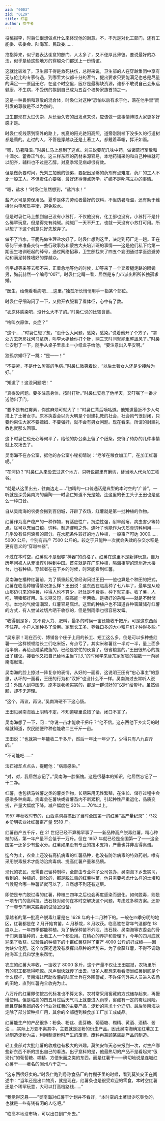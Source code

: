 ```yaml
---
aid: "0003"
zid: "0129"
title: 红薯
author: 吹牛者
---
```


投桃报李，时袅仁很想做点什么来体现他的谢意。不，不光是对化工部门，还有工能委、农委会、陆海军、民政委……

掐指算来，似乎要表达谢意的部门、人太多了，又不便厚此薄彼。要说最好的办法，似乎是给这些地方的穿越众们都送上一份情谊。

这就比较难了。卫生部干得是救死扶伤，总得来说，卫生部的人在穿越集团中享有无与伦比的专家待遇，到哪里大伙都十分的客气，提出要求只要能满足也总是尽量的满足——原因无它，在这个时空里，医疗是最稀缺资源，谁都不敢说自己会永远健康，不生病，不受伤的挨到自己成为五百个权势家族首领之一。

这是一种畏惧和尊敬的混合体，时袅仁对这种“恐怕以后有求于他，落在他手里”而引发的尊敬是不以为然的。

卫生部现在太过优崇，从长治久安的出发点来说，应该做一些事情博取大家更多好感才是。

时袅仁视线落到窗外的路上，初夏的阳光艳阳高照，道旁刚刚植下没多久的行道树都是蔫的。走过的人，不管是穿越众还是土著工人，都戴着草帽，挥汗如雨。

“嗯，防暑降温。”时袅仁马上想到了这点。刘三说要配几味中药，做诸葛行军散和十滴水、藿香正气水。这三样东西的药材来源容易，本地药铺采购和自己种植就可以配齐，辅料也不过是乙醇。对夏季常见病却很有效。

但是做药要时间，光刘三加他的徒弟，要配出足够的药剂有点难度，药厂的工人不比一般工人，不但责任心要强，最好还得懂点药学，扩编不是叱咤立办的事情。

“嗯，盐水！”时袅仁忽然想到，“盐汽水！”

盐汽水可是劳保用品，夏季是体力劳动者最好的饮料，不但防暑降温，还有助于维持体内电解质平衡，避免脱水。

但是时袅仁马上想到自己没有小苏打，不仅他没有，化工部也没有。小苏打不是什么稀罕玩意，但是得先有纯碱。纯碱厂一天不开工，也就一天没有小苏打可用。所以想了下这个创意只好先放弃了。

做不了汽水，干脆先做生理盐水好了。时袅仁想到这里，决定到药厂走一趟。正在等何平来准备交待一些行政事务和蒙古大夫培训班的事情——这是他们私下给第一期医生培训班起的绰号，通过网络招募，卫生部找来了四五个妄图通过学医逃避劳动和满足特殊嗜好的穿越众。

何平却等来等去都不来，正着急地等他的时候，却等来了一个叉着腿走路的眼镜男，胸前赫然一个编号“007”。时袅仁定睛一看，居然是东门市派出所所长独孤求婚。

“医生，给俺看看病吧……这里。”独孤所长悄悄用手一指某个部位。

时袅仁仔细询问了一下，又掀开衣服看了看体征，心中有了数。

“衣原体感染吧，没什么大不了的。”时袅仁说的比较含蓄。

“啥叫衣原体，炎症？”

“这个……”时袅仁想了想，“没什么大问题，感染，感染。”说着他开了个方子，“拿处方去药房找河马拿药，叫李大姐给你打个针，两三天时间就能重整雄风了。”时袅仁安慰了一下，随手从桌子里拿出一小纸盒子给他，“要注意出入平安啊。”

独孤求婚吓了一跳：“是——！”

“不要紧，不是什么厉害的毛病。”时袅仁微笑着说，“以后土著女人还是少接触为好。”

“知道了！这没问题吧！”

“真得没问题。要多注意身体，按时打针。”时袅仁安慰了他半天，又叮嘱了一番才送他出了门。

“要不是有红霉素，你这麻烦可就大了！”时袅仁背后嘀咕道。他知道最近不少人勾搭上了土著女子。原本执委会以为大明是个封建礼教的社会，社会风气很封闭，只要约束住大家不要嫖娼、不要强奸，就不会有男女问题。现在看来，所谓的封建礼教也就那么回事。

这下时袅仁也无心等何平了，给他的办公桌上留了个纸条，交待了待办的几件事情就上农场去了。

吴南海不在办公室，据他的办公室小秘初晴说：“老爷在粮食加工厂，在加工红薯呢。”

“在河边？”时袅仁从来没去过这个地方，只听说那里有磨坊，替当地人代为加工稻谷。

“就是从这里出去，往南边走……”初晴的一口普通话是典型的本时空的“广普”，一听就是深受吴南海的熏陶——时袅仁知道不光是她，连这里的长工头子王田也是这么一种口音。

自从吴南海的农委会搬到百仞城，开辟了农场，红薯就是第一批种植的作物。

红薯作为高产稳产的一种作物，有适应性广，抗逆性强，耐旱耐瘠，病虫害少等特点。除可以充当口粮、饲料，制造淀粉之外，连叶子也能作为优质青饲料利用——几乎没有任何浪费的部分。在水肥条件较好的地方种植，一般亩产可达 3000……5000 公斤，个别有亩产 7500 公斤的。较之于只能种一次就会失效的杂交水稻是更有意义的“穿越神器”。

不过在本时空，红薯就不是很够“神器”的资格了。红薯在这里不是新鲜玩意。自万历年间被人从菲律宾引种到中国。首先就是在广东种植，隔海相望的琼州近水楼台，也有种植。穿越者在在下乡的时候，时常能看到红薯。

吴南海在播种红薯前，为了慎重起见曾经询问过王田——他也算是个种田的把式，红薯在临高种植得情况怎么样？王田说：这东西在临高种了七八年了，最早是从琼山那边引来的种薯，种得人也不算少，好处是不费事，种下就完事。收了薯，人吃，喂猪都好用。生长期又短，临高能一年两收。是极好的杂粮——就是不耐储存。本地的气候偏潮湿，红薯容易腐烂。这里的种植户也不知道各种窖藏储存红薯的方式，有人尝试过切片晒干收存的，但是到雨季也很容易发霉。

“收得倒是多，又不费人力、肥料，最多的时候一亩还能收千把斤。可是这东西耐不住存。小户人家种多了没用。家里长工多、养牲口多的大小粮户们才种得多些。”

“吴东家！现在百仞、博铺各个庄子上用的长工、短工这么多，倒是可以多种些红薯——这样顿顿给长工们吃米饭，有点亏了。其实米和薯丝一半对一半，量上面多给半碗，再给点咸菜咸鱼的，已经是农忙的伙食了。很省粮食的。”王田很热心的提出了建议。接着他又把自己给地主当“打头”的时候学来替东家省钱的招数一一向吴南海献宝。

吴南海的脸上掠过一阵复杂的表情，从好的一面看，这说明王田有“忠心事主”的意思，从坏的一面看，王田的行为和“汉奸”也没什么不一样。吴南海过去常听人说过：外国人到中国来，原本是老老实实的，都是一群讨好的“汉奸”给带坏。虽然偏颇，却不无道理。

“这个，再议，再议。”吴南海硬不下这心肠。

王田见吴南海脸上阴晴不定，不知道哪里说错了话，闭口不言了。

吴南海想了一下，问：“你说一亩才能收千把斤？”他不信。这东西他下乡实习的时候就知道，农民随便种种也能收二三千斤一亩。

王田说：“也就第一年能收二千多斤，然后一年比一年少了。少得只有八九百斤的。”

“不可能吧……”

法石禄却点点头，提醒他：“病毒感染。”

“对，对，我居然忘记了。”吴南海一脸惭愧。这是很基本的知识，他居然忘记了一干二净。

红薯，也包括马铃薯之类的薯类作物，长期采用无性繁殖，在生长、储存过程中会感染多种病毒。病毒会在薯块或者薯苗内不断累积，引起种性严重退化，品质变劣，产量大幅度下降。减产幅度在 30%……70%以上。

1957 年秋收时节的，山西洪洞县搞出了当时全国第一的红薯“高产量纪录”：马牧乡汾明农业社红薯亩产量 5510 斤。

红薯亩产五千斤，在 21 世纪已经不算稀罕事了——新品种高产脱毒红薯，精心种植的话，第一年产量不会低于一万斤。但在 1957 年就已经是全国第一了——这全国第一还多少有些水分。红薯如果没有专业的技术支持，产量也并非高得离谱。

迄今为止，农业上还没有高抗病毒的红薯品种，也没有防治病毒的特效药剂。唯有采用脱毒技术才能防治病毒病、提高红薯产量和品质。

现代的农民，无需自己留种制种，全部由专业种子公司包办，吴南海下乡去实习，看到的、种植的、谈论的，都是脱过毒的红薯种苗，他只需要考虑什么样的土壤和气候配合哪一种薯苗就可以了，自然想不到还有这层。

即使是专门脱过毒的红薯，种植三四年之后也会再度感染而退化。如何脱毒，则是一项专门的高科技。法石禄对如何在本时空解决这个问题，考虑过多种方案。还带了一套专门用来脱毒的试验室设备。

穿越者的第一批高产脱毒红薯是在 1628 年的十二月种下的。一般在四季分明的地区，红薯都是在 2 月开始育苗，4 月移栽，8 月收获。临高胜在常年气温都在 18 度以上，一年四季都能种植。为了确保种苗不外泄，法石禄、吴南海等农委会的骨干们亲自播种的，土著工人一个都没用。在精心的养护和管理下，今年的四月底就迎来了收获。试验性的种植下的十亩红薯获得了亩产 4000 公斤的好成绩——因为缺少化肥，这个收获还远没有发挥出品种的优势来。为了收获红薯，不得不调动陆海军士兵和学生来帮忙。

农庄的红薯大丰收，一亩收了 8000 多斤，这个产量不仅让王田震撼，农场里所有的职工都觉得吃惊。风声很快就传了出去，很多人都想来看看澳洲红薯到底是个什么模样，吴南海让帮助收薯的陆军士兵在外围警戒，不许任何外来人员进入农场的田地，直到红薯完全收完为止。

八万斤的红薯即使按古代标准也不算太多。农村常采用窖藏的方式储存起来，再慢慢使用。但是临高的四五月过后天气马上就要进入雨季，窖藏有一定的霉烂风险。而且穿越集团的各个行业对红薯的主要产品：淀粉的需求十分迫切。最后吴南海决定除了部分留种推广用，其余的全部运到粮食加工厂加工成成品。

红薯能生产的产品很多：粉条、粉丝、麦芽糖、葡萄糖、糊精、黄酒、酒精、酱油……实际上万变不离其中，主要就是淀粉的衍生产品。因此吴南海确定红薯加工以制造淀粉为主，利用制淀粉时产生的废渣、废料再兼顾某些副产品的制造。

轻工业部对大批红薯的收成也有极大的兴趣，莫笑安每天必来报到一次，对生产哪些新东西不断的提出自己的看法。出乎意料的是，他最热切的产品不是看起来“很现代”的葡萄糖、糊精、方便米面之类的东西，而是红薯干——确切地说是连城红心薯干——著名的闽州八干之一。

“这东西很好卖的。”时袅仁跑到号称食品厂的竹棚子里的时候，看到莫笑安正在阐述中：“当年还是出口物资，就是现在，红薯条也是很受欢迎的零食，本时空红薯还是个稀罕玩意，大可以打高档路线……”

“我觉得这悬——”吴南海对红薯干计划并不看好，“本时空的土著很少吃零食的，也就是一些有钱有闲的人吃吧。”

“临高本地没市场，可以出口到广州去。”
